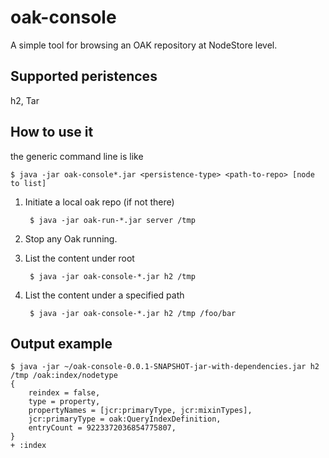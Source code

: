 oak-console
===========

A simple tool for browsing an OAK repository at NodeStore level.

Supported peristences
---------------------

h2, Tar

How to use it
-------------
the generic command line is like

    $ java -jar oak-console*.jar <persistence-type> <path-to-repo> [node to list]

1. Initiate a local oak repo (if not there)

        $ java -jar oak-run-*.jar server /tmp

2. Stop any Oak running.
3. List the content under root

        $ java -jar oak-console-*.jar h2 /tmp

4. List the content under a specified path

        $ java -jar oak-console-*.jar h2 /tmp /foo/bar

Output example
--------------

    $ java -jar ~/oak-console-0.0.1-SNAPSHOT-jar-with-dependencies.jar h2 /tmp /oak:index/nodetype
    {
        reindex = false,
        type = property,
        propertyNames = [jcr:primaryType, jcr:mixinTypes],
        jcr:primaryType = oak:QueryIndexDefinition,
        entryCount = 9223372036854775807,
    }
    + :index

